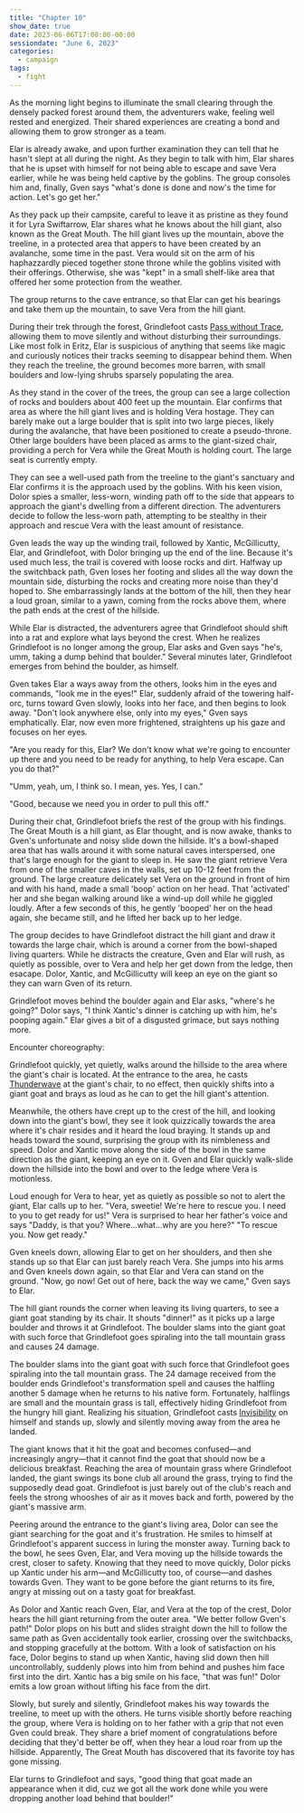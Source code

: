```yaml
---
title: "Chapter 10"
show_date: true
date: 2023-06-06T17:00:00-00:00
sessiondate: "June 6, 2023"
categories:
  - campaign
tags:
  - fight
---
```


As the morning light begins to illuminate the small clearing through the densely packed
forest around them, the adventurers wake, feeling well rested and energized. Their
shared experiences are creating a bond and allowing them to grow stronger as a team.

Elar is already awake, and upon further examination they can tell that he hasn't slept
at all during the night. As they begin to talk with him, Elar shares that he is upset
with himself for not being able to escape and save Vera earlier, while he was being held
captive by the goblins. The group consoles him and, finally, Gven says "what's done is
done and now's the time for action. Let's go get her."

As they pack up their campsite, careful to leave it as pristine as they found it for
Lyra Swiftarrow, Elar shares what he knows about the hill giant, also known as the Great
Mouth. The hill giant lives up the mountain, above the treeline, in a protected area
that appers to have been created by an avalanche, some time in the past. Vera would
sit on the arm of his haphazzardly pieced together stone throne while the goblins visited
with their offerings. Otherwise, she was "kept" in a small shelf-like area that offered
her some protection from the weather.

The group returns to the cave entrance, so that Elar can get his bearings and take
them up the mountain, to save Vera from the hill giant.

During their trek through the forest, Grindlefoot casts
[Pass without Trace](https://www.dndbeyond.com/spells/pass-without-trace), allowing
them to move silently and without disturbing their surroundings. Like most folk in
Eritz, Elar is suspicious of anything that seems like magic and curiously notices
their tracks seeming to disappear behind them. When they reach the treeline, the
ground becomes more barren, with small boulders and low-lying shrubs sparsely populating
the area.

As they stand in the cover of the trees, the group can see a large collection of rocks
and boulders about 400 feet up the mountain. Elar confirms that area as where the hill
giant lives and is holding Vera hostage. They can barely make out a large boulder
that is split into two large pieces, likely during the avalanche, that have been
positioned to create a pseudo-throne. Other large boulders have been placed as
arms to the giant-sized chair, providing a perch for Vera while the Great Mouth
is holding court. The large seat is currently empty.

They can see a well-used path from the treeline to the giant's sanctuary and Elar
confirms it is the approach used by the goblins. With his keen vision, Dolor spies
a smaller, less-worn, winding path off to the side that appears to approach the giant's
dwelling from a different direction. The adventurers decide to follow the less-worn
path, attempting to be stealthy in their approach and rescue Vera with the least
amount of resistance.

Gven leads the way up the winding trail, followed by Xantic, McGillicutty, Elar,
and Grindlefoot, with Dolor bringing up the end of the line. Because it's used much
less, the trail is covered with loose rocks and dirt. Halfway up the switchback
path, Gven loses her footing and slides all the way down the mountain side, disturbing
the rocks and creating more noise than they'd hoped to. She embarrassingly lands at
the bottom of the hill, then they hear a loud groan, similar to a yawn, coming
from the rocks above them, where the path ends at the crest of the hillside.

While Elar is distracted, the adventurers agree that Grindlefoot should shift
into a rat and explore what lays beyond the crest. When he realizes Grindlefoot
is no longer among the group, Elar asks and Gven says "he's, umm, taking a dump
behind that boulder." Several minutes later, Grindlefoot emerges from behind the
boulder, as himself.

Gven takes Elar a ways away from the others, looks him in the eyes and commands,
"look me in the eyes!" Elar, suddenly afraid of the towering half-orc, turns toward
Gven slowly, looks into her face, and then begins to look away. "Don't look anywhere
else, only into my eyes," Gven says emphatically. Elar, now even more frightened,
straightens up his gaze and focuses on her eyes.

"Are you ready for this, Elar? We don't know what we're going to encounter up there
and you need to be ready for anything, to help Vera escape. Can you do that?"

"Umm, yeah, um, I think so. I mean, yes. Yes, I can." 
 
"Good, because we need you in order to pull this off."

During their chat, Grindlefoot briefs the rest of the group with his findings.
The Great Mouth is a hill giant, as Elar thought, and is now awake, thanks to
Gven's unfortunate and noisy slide down the hillside. It's a bowl-shaped area
that has walls around it with some natural caves interspersed, one that's large
enough for the giant to sleep in. He saw the giant retrieve Vera from one of
the smaller caves in the walls, set up 10-12 feet from the ground. The large
creature delicately set Vera on the ground in front of him and with his hand,
made a small 'boop' action on her head. That 'activated' her and she began
walking around like a wind-up doll while he giggled loudly. After a few seconds
of this, he gently 'booped' her on the head again, she became still, and he
lifted her back up to her ledge.

The group decides to have Grindlefoot distract the hill giant and draw it
towards the large chair, which is around a corner from the bowl-shaped living
quarters. While he distracts the creature, Gven and Elar will rush, as quietly
as possible, over to Vera and help her get down from the ledge, then esacape.
Dolor, Xantic, and McGillicutty will keep an eye on the giant so they can
warn Gven of its return.

Grindlefoot moves behind the boulder again and Elar asks, "where's he going?"
Dolor says, "I think Xantic's dinner is catching up with him, he's pooping
again." Elar gives a bit of a disgusted grimace, but says nothing more.

Encounter choreography:

Grindlefoot quickly, yet quietly, walks around the hillside to the area where
the giant's chair is located. At the entrance to the area, he casts
[Thunderwave](https://www.dndbeyond.com/spells/thunderwave) at the giant's
chair, to no effect, then quickly shifts into a giant goat and brays as loud
as he can to get the hill giant's attention.
    
Meanwhile, the others have crept up to the crest of the hill, and looking
down into the giant's bowl, they see it look quizzically towards the area
where it's chair resides and it heard the loud braying. It stands up and
heads toward the sound, surprising the group with its nimbleness and speed.
Dolor and Xantic move along the side of the bowl in the same direction as
the giant, keeping an eye on it. Gven and Elar quickly walk-slide down the
hillside into the bowl and over to the ledge where Vera is motionless.

Loud enough for Vera to hear, yet as quietly as possible so not to alert
the giant, Elar calls up to her. "Vera, sweetie! We're here to rescue you.
I need to you to get ready for us!" Vera is surprised to hear her father's
voice and says "Daddy, is that you? Where...what...why are you here?"
"To rescue you. Now get ready."

Gven kneels down, allowing Elar to get on her shoulders, and then she stands
up so that Elar can just barely reach Vera. She jumps into his arms and
Gven kneels down again, so that Elar and Vera can stand on the ground.
"Now, go now! Get out of here, back the way we came," Gven says to Elar.

The hill giant rounds the corner when leaving its living quarters, to see
a giant goat standing by its chair. It shouts "dinner!" as it picks up
a large boulder and throws it at Grindlefoot. The boulder slams into
the giant goat with such force that Grindlefoot goes spiraling into the
tall mountain grass and causes 24 damage.

The boulder slams into the giant goat with such force that Grindlefoot goes
spiraling into the tall mountain grass. The 24 damage received from the boulder
ends Grindlefoot's transformation spell and causes the halfling another 5
damage when he returns to his native form. Fortunately, halflings are small
and the mountain grass is tall, effectively hiding Grindlefoot from the
hungry hill giant. Realizing his situation, Grindlefoot casts
[Invisibility](https://www.dndbeyond.com/spells/invisibility) on himself
and stands up, slowly and silently moving away from the area he landed.

The giant knows that it hit the goat and becomes confused—and increasingly
angry—that it cannot find the goat that should now be a delicious breakfast.
Reaching the area of mountain grass where Grindlefoot landed, the giant
swings its bone club all around the grass, trying to find the supposedly
dead goat. Grindlefoot is just barely out of the club's reach and feels
the strong whooshes of air as it moves back and forth, powered by the
giant's massive arm.

Peering around the entrance to the giant's living area, Dolor can see the
giant searching for the goat and it's frustration. He smiles to himself at
Grindlefoot's apparent success in luring the monster away. Turning back
to the bowl, he sees Gven, Elar, and Vera moving up the hillside towards
the crest, closer to safety. Knowing that they need to move quickly, Dolor
picks up Xantic under his arm—and McGillicutty too, of course—and dashes
towards Gven. They want to be gone before the giant returns to its fire,
angry at missing out on a tasty goat for breakfast.

As Dolor and Xantic reach Gven, Elar, and Vera at the top of the crest,
Dolor hears the hill giant returning from the outer area. "We better
follow Gven's path!" Dolor plops on his butt and slides straight down the
hill to follow the same path as Gven accidentally took earlier, crossing
over the switchbacks, and stopping gracefully at the bottom. With a look
of satisfaction on his face, Dolor begins to stand up when Xantic, having
slid down then hill uncontrollably, suddenly plows into him from behind
and pushes him face first into the dirt. Xantic has a big smile on his face,
"that was fun!" Dolor emits a low groan without lifting his face from the
dirt.

Slowly, but surely and silently, Grindlefoot makes his way towards the
treeline, to meet up with the others. He turns visible shortly before
reaching the group, where Vera is holding on to her father with a grip
that not even Gven could break. They share a brief moment of congratulations
before deciding that they'd better be off, when they hear a loud roar
from up the hillside. Apparently, The Great Mouth has discovered that
its favorite toy has gone missing.

Elar turns to Grindlefoot and says, "good thing that goat made an appearance
when it did, cuz we got all the work done while you were dropping another
load behind that boulder!"

<!-- emdash: — -->
